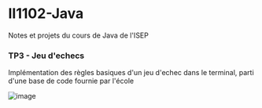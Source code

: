 # II1102-Java
Notes et projets du cours de Java de l'ISEP

### TP3 - Jeu d'echecs
Implémentation des règles basiques d'un jeu d'echec dans le terminal, parti d'une base de code fournie par l'école

![image](https://github.com/mathysIN/II1102-Java/assets/36484628/afc69e41-9e9f-4a0d-9c5c-e7d56603e00e)
